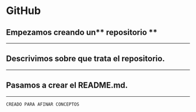 <h1>GitHub</h1>

## Empezamos creando un** repositorio **
---
## Descrivimos sobre que trata el repositorio.
---
 ## Pasamos a crear el README.md.
 ---
```CREADO PARA AFINAR CONCEPTOS```
